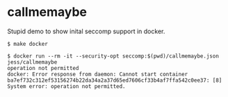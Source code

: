 # callmemaybe

Stupid demo to show inital seccomp support in docker.

```console
$ make docker

$ docker run --rm -it --security-opt seccomp:$(pwd)/callmemaybe.json jess/callmemaybe
operation not permitted
docker: Error response from daemon: Cannot start container ba7ef732c312ef53156274b22da34a2a37d65ed7606cf33b4af7ffa542c0ee37: [8] System error: operation not permitted.
```

